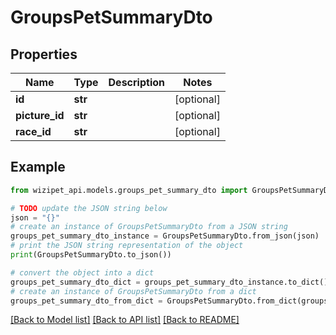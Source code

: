 # GroupsPetSummaryDto


## Properties

Name | Type | Description | Notes
------------ | ------------- | ------------- | -------------
**id** | **str** |  | [optional] 
**picture_id** | **str** |  | [optional] 
**race_id** | **str** |  | [optional] 

## Example

```python
from wizipet_api.models.groups_pet_summary_dto import GroupsPetSummaryDto

# TODO update the JSON string below
json = "{}"
# create an instance of GroupsPetSummaryDto from a JSON string
groups_pet_summary_dto_instance = GroupsPetSummaryDto.from_json(json)
# print the JSON string representation of the object
print(GroupsPetSummaryDto.to_json())

# convert the object into a dict
groups_pet_summary_dto_dict = groups_pet_summary_dto_instance.to_dict()
# create an instance of GroupsPetSummaryDto from a dict
groups_pet_summary_dto_from_dict = GroupsPetSummaryDto.from_dict(groups_pet_summary_dto_dict)
```
[[Back to Model list]](../README.md#documentation-for-models) [[Back to API list]](../README.md#documentation-for-api-endpoints) [[Back to README]](../README.md)


